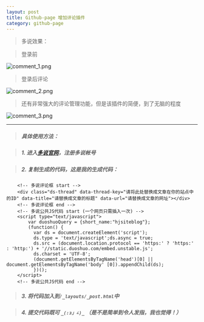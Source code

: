 ```yaml
---
layout: post
title: Github-page 增加评论插件
category: github-page
---
```


> 多说效果：

> 登录前

![comment_1.png](http://qcdn.hjsite.cn/image/blog/comment/comment_1.png)

> 登录后评论

![comment_2.png](http://qcdn.hjsite.cn/image/blog/comment/comment_2.png)

> 还有非常强大的评论管理功能，但是该插件的简便，到了无脑的程度

![comment_3.png](http://qcdn.hjsite.cn/image/blog/comment/comment_3.png)

---

> ##### 具体使用方法：

> ##### 1. 进入[多说官网](http://duoshuo.com)，注册多说帐号

> ##### 2. 复制生成的代码，这是我的生成代码：

```
    <!-- 多说评论框 start -->        
    <div class="ds-thread" data-thread-key="请将此处替换成文章在你的站点中的ID" data-title="请替换成文章的标题" data-url="请替换成文章的网址"></div>
    <!-- 多说评论框 end -->
    <!-- 多说公共JS代码 start (一个网页只需插入一次) -->
    <script type="text/javascript">
        var duoshuoQuery = {short_name:"hjsiteblog"};
        (function() {
          var ds = document.createElement('script');
          ds.type = 'text/javascript';ds.async = true;
          ds.src = (document.location.protocol == 'https:' ? 'https:' : 'http:') + '//static.duoshuo.com/embed.unstable.js';
          ds.charset = 'UTF-8';
          (document.getElementsByTagName('head')[0] || document.getElementsByTagName('body' [0]).appendChild(ds);
          })();
    </script>
    <!-- 多说公共JS代码 end -->

```

> ##### 3. 将代码加入到`/_layouts/_post.html`中

> ##### 4. 提交代码既可 `_(:з」∠)_` （是不是简单到令人发指，我也觉得！）
